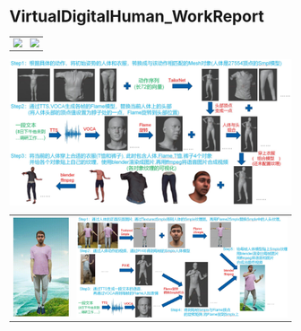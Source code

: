 # VirtualDigitalHuman_WorkReport


<table><tr>
<td><img src=3DVirtualTryon_Fps50_W270H480.gif border=0></td>
<td><img src=3DVirtualTryonTurn_Fps50_W270H480.gif border=0></td>
</tr></table>
<p align="center">
<img src="3DVirtualTryon_Pipeline.jpg">
</p>


<table><tr>
<td><img src=3DHumanReconstruction_Fps50_W270H480.gif border=0></td>
<td><img src=3DHumanReconstruction_Pipeline.jpg border=0></td>
</tr></table>
